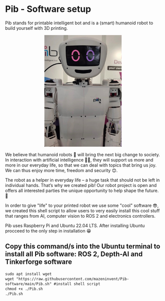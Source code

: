 # Pib - Software  setup
Pib stands for printable intelligent bot and is a (smart) humanoid robot to build yourself with 3D printing.

<p align="center">
  <img width="250" height="360" src="https://github.com/mazeninvent/mo/blob/ab9138e3f7f0c4923982455f656123f1483668ce/IMG-8464.jpg">
</p>

We believe that humanoid robots 🤖 will bring the next big change to society. In interaction with artificial intelligence 👨‍💻, they will support us more and more in our everyday life, so that we can deal with topics that bring us joy. We can thus enjoy more time, freedom and security 😊.

The robot as a helper in everyday life – a huge task that should not be left in individual hands. That’s why we created pib! Our robot project is open and offers all interested parties the unique opportunity to help shape the future. 🤖

In order to give "life" to your printed robot we use some "cool" software 😎, we created this shell script to allow users to very easily install this cool stuff that ranges from AI, computer vision to ROS 2 and electronics controllers.

Pib uses Raspberry Pi and Ubuntu 22.04 LTS. After installing Ubuntu procceed to the only step in installation 😁

## Copy this command/s into the Ubuntu terminal to install all Pib software: ROS 2, Depth-AI and Tinkerforge software

```
sudo apt install wget 
wget "https://raw.githubusercontent.com/mazeninvent/Pib-software/main/Pib.sh" #install shell script
chmod +x ./Pib.sh
./Pib.sh
```

